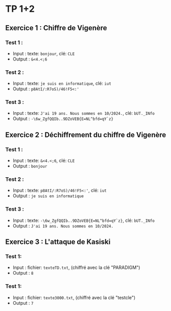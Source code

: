 # TP 1+2

## Exercice 1 : Chiffre de Vigenère

### Test 1 :

- Input : texte: `bonjour`, clé: `CLE`
- Output : `&<4.<;6`

### Test 2 :

- Input : texte: `je suis en informatique`, clé: `iut`
- Output : `p8AtI/:R7oS)/46!F5<:'`

### Test 3 :

- Input : texte: `J'ai 19 ans. Nous sommes en 10/2024.`, clé: `bUT._INfo`
- Output : ```-\6w_ZgfQQIb..9DZoVEB{E=NL^bfd=qY`z}```

## Exercice 2 : Déchiffrement du chiffre de Vigenère

### Test 1 :

- Input : texte: `&<4.<;6`,  clé: `CLE`
- Output : `bonjour`

### Test 2 :

- Input : texte: `p8AtI/:R7oS)/46!F5<:'`, clé: `iut`
- Output : `je suis en informatique`

### Test 3 :

- Input : texte: ```-\6w_ZgfQQIb..9DZoVEB{E=NL^bfd=qY`z}```, clé: `bUT._INfo`
- Output : `J'ai 19 ans. Nous sommes en 10/2024.`

## Exercice 3 : L'attaque de Kasiski

### Test 1:

- Input : fichier: `texteTD.txt`, (chiffré avec la clé "PARADIGM")
- Output : `8`

### Test 1:
- Input : fichier: `texte3000.txt`, (chiffré avec la clé "testcle")
- Output : `7`
